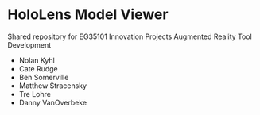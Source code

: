 # HoloLens Model Viewer
Shared repository for EG35101 Innovation Projects
Augmented Reality Tool Development

* Nolan Kyhl
* Cate Rudge
* Ben Somerville
* Matthew Stracensky
* Tre Lohre
* Danny VanOverbeke
